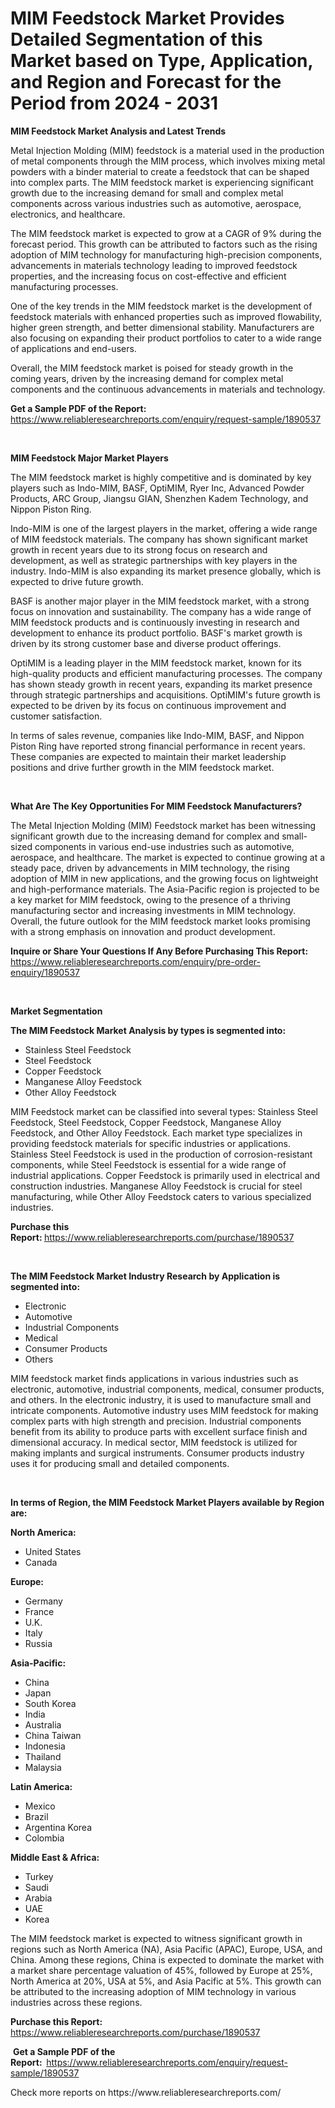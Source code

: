 <p><h1>MIM Feedstock Market Provides Detailed Segmentation of this Market based on Type, Application, and Region and Forecast for the Period from 2024 - 2031</h1></p><p><strong>MIM Feedstock Market Analysis and Latest Trends</strong></p>
<p><p>Metal Injection Molding (MIM) feedstock is a material used in the production of metal components through the MIM process, which involves mixing metal powders with a binder material to create a feedstock that can be shaped into complex parts. The MIM feedstock market is experiencing significant growth due to the increasing demand for small and complex metal components across various industries such as automotive, aerospace, electronics, and healthcare.</p><p>The MIM feedstock market is expected to grow at a CAGR of 9% during the forecast period. This growth can be attributed to factors such as the rising adoption of MIM technology for manufacturing high-precision components, advancements in materials technology leading to improved feedstock properties, and the increasing focus on cost-effective and efficient manufacturing processes.</p><p>One of the key trends in the MIM feedstock market is the development of feedstock materials with enhanced properties such as improved flowability, higher green strength, and better dimensional stability. Manufacturers are also focusing on expanding their product portfolios to cater to a wide range of applications and end-users.</p><p>Overall, the MIM feedstock market is poised for steady growth in the coming years, driven by the increasing demand for complex metal components and the continuous advancements in materials and technology.</p></p>
<p><strong>Get a Sample PDF of the Report:&nbsp;</strong> <a href="https://www.reliableresearchreports.com/enquiry/request-sample/1890537">https://www.reliableresearchreports.com/enquiry/request-sample/1890537</a></p>
<p>&nbsp;</p>
<p><strong>MIM Feedstock Major Market Players</strong></p>
<p><p>The MIM feedstock market is highly competitive and is dominated by key players such as Indo-MIM, BASF, OptiMIM, Ryer Inc, Advanced Powder Products, ARC Group, Jiangsu GIAN, Shenzhen Kadem Technology, and Nippon Piston Ring. </p><p>Indo-MIM is one of the largest players in the market, offering a wide range of MIM feedstock materials. The company has shown significant market growth in recent years due to its strong focus on research and development, as well as strategic partnerships with key players in the industry. Indo-MIM is also expanding its market presence globally, which is expected to drive future growth.</p><p>BASF is another major player in the MIM feedstock market, with a strong focus on innovation and sustainability. The company has a wide range of MIM feedstock products and is continuously investing in research and development to enhance its product portfolio. BASF's market growth is driven by its strong customer base and diverse product offerings.</p><p>OptiMIM is a leading player in the MIM feedstock market, known for its high-quality products and efficient manufacturing processes. The company has shown steady growth in recent years, expanding its market presence through strategic partnerships and acquisitions. OptiMIM's future growth is expected to be driven by its focus on continuous improvement and customer satisfaction.</p><p>In terms of sales revenue, companies like Indo-MIM, BASF, and Nippon Piston Ring have reported strong financial performance in recent years. These companies are expected to maintain their market leadership positions and drive further growth in the MIM feedstock market.</p></p>
<p>&nbsp;</p>
<p><strong>What Are The Key Opportunities For MIM Feedstock Manufacturers?</strong></p>
<p><p>The Metal Injection Molding (MIM) Feedstock market has been witnessing significant growth due to the increasing demand for complex and small-sized components in various end-use industries such as automotive, aerospace, and healthcare. The market is expected to continue growing at a steady pace, driven by advancements in MIM technology, the rising adoption of MIM in new applications, and the growing focus on lightweight and high-performance materials. The Asia-Pacific region is projected to be a key market for MIM feedstock, owing to the presence of a thriving manufacturing sector and increasing investments in MIM technology. Overall, the future outlook for the MIM feedstock market looks promising with a strong emphasis on innovation and product development.</p></p>
<p><strong>Inquire or Share Your Questions If Any Before Purchasing This Report:</strong> <a href="https://www.reliableresearchreports.com/enquiry/pre-order-enquiry/1890537">https://www.reliableresearchreports.com/enquiry/pre-order-enquiry/1890537</a></p>
<p>&nbsp;</p>
<p><strong>Market Segmentation</strong></p>
<p><strong>The MIM Feedstock Market Analysis by types is segmented into:</strong></p>
<p><ul><li>Stainless Steel Feedstock</li><li>Steel Feedstock</li><li>Copper Feedstock</li><li>Manganese Alloy Feedstock</li><li>Other Alloy Feedstock</li></ul></p>
<p><p>MIM Feedstock market can be classified into several types: Stainless Steel Feedstock, Steel Feedstock, Copper Feedstock, Manganese Alloy Feedstock, and Other Alloy Feedstock. Each market type specializes in providing feedstock materials for specific industries or applications. Stainless Steel Feedstock is used in the production of corrosion-resistant components, while Steel Feedstock is essential for a wide range of industrial applications. Copper Feedstock is primarily used in electrical and construction industries. Manganese Alloy Feedstock is crucial for steel manufacturing, while Other Alloy Feedstock caters to various specialized industries.</p></p>
<p><strong>Purchase this Report:&nbsp;</strong><a href="https://www.reliableresearchreports.com/purchase/1890537">https://www.reliableresearchreports.com/purchase/1890537</a></p>
<p>&nbsp;</p>
<p><strong>The MIM Feedstock Market Industry Research by Application is segmented into:</strong></p>
<p><ul><li>Electronic</li><li>Automotive</li><li>Industrial Components</li><li>Medical</li><li>Consumer Products</li><li>Others</li></ul></p>
<p><p>MIM feedstock market finds applications in various industries such as electronic, automotive, industrial components, medical, consumer products, and others. In the electronic industry, it is used to manufacture small and intricate components. Automotive industry uses MIM feedstock for making complex parts with high strength and precision. Industrial components benefit from its ability to produce parts with excellent surface finish and dimensional accuracy. In medical sector, MIM feedstock is utilized for making implants and surgical instruments. Consumer products industry uses it for producing small and detailed components.</p></p>
<p>&nbsp;</p>
<p><strong>In terms of Region, the MIM Feedstock Market Players available by Region are:</strong></p>
<p>
    <p> <strong> North America: </strong>
        <ul>
            <li>United States</li>
            <li>Canada</li>
        </ul>
        </p> 
    <p> <strong> Europe: </strong>
        <ul>
            <li>Germany</li>
            <li>France</li>
            <li>U.K.</li>
            <li>Italy</li>
            <li>Russia</li>
        </ul>
        </p> 
    <p> <strong> Asia-Pacific: </strong>
        <ul>
            <li>China</li>
            <li>Japan</li>
            <li>South Korea</li>
            <li>India</li>
            <li>Australia</li>
            <li>China Taiwan</li>
            <li>Indonesia</li>
            <li>Thailand</li>
            <li>Malaysia</li>
        </ul>
        </p> 
    <p> <strong> Latin America: </strong>
        <ul>
            <li>Mexico</li>
            <li>Brazil</li>
            <li>Argentina Korea</li>
            <li>Colombia</li>
        </ul>
        </p> 
    <p> <strong> Middle East & Africa: </strong>
        <ul>
            <li>Turkey</li>
            <li>Saudi</li>
            <li>Arabia</li>
            <li>UAE</li>
            <li>Korea</li>
        </ul>
    </p>
    </p>
<p><p>The MIM feedstock market is expected to witness significant growth in regions such as North America (NA), Asia Pacific (APAC), Europe, USA, and China. Among these regions, China is expected to dominate the market with a market share percentage valuation of 45%, followed by Europe at 25%, North America at 20%, USA at 5%, and Asia Pacific at 5%. This growth can be attributed to the increasing adoption of MIM technology in various industries across these regions.</p></p>
<p><strong>Purchase this Report: </strong><a href="https://www.reliableresearchreports.com/purchase/1890537">https://www.reliableresearchreports.com/purchase/1890537</a></p>
<p>&nbsp;<strong>Get a Sample PDF of the Report:&nbsp;&nbsp;</strong><a href="https://www.reliableresearchreports.com/enquiry/request-sample/1890537">https://www.reliableresearchreports.com/enquiry/request-sample/1890537</a></p>
<p><strong></strong></p>
<p>Check more reports on https://www.reliableresearchreports.com/</p>